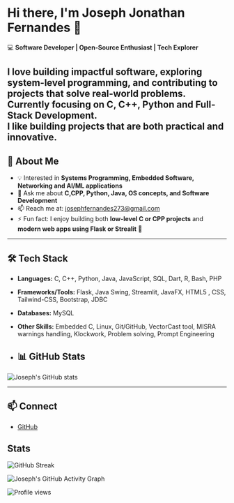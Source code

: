 
# Hi there, I'm Joseph Jonathan Fernandes 👋  

💻 **Software Developer | Open-Source Enthusiast | Tech Explorer**  

I love building impactful software, exploring system-level programming, and contributing to projects that solve real-world problems. Currently focusing on **C, C++, Python and Full-Stack Development**.   
I like building projects that are both **practical and innovative**. 
---

## 🚀 About Me
- 💡 Interested in **Systems Programming, Embedded Software, Networking and AI/ML applications**
- 💬 Ask me about **C,CPP, Python, Java, OS concepts, and Software Development**
- 📫 Reach me at: josephfernandes273@gmail.com 
- ⚡ Fun fact: I enjoy building both **low-level C or CPP projects** and **modern web apps using Flask or Strealit** 🎯  

---

## 🛠️ Tech Stack
- **Languages:** C, C++, Python, Java, JavaScript, SQL, Dart, R, Bash, PHP 
- **Frameworks/Tools:** Flask, Java Swing, Streamlit, JavaFX, HTML5 , CSS, Tailwind-CSS, Bootstrap, JDBC
- **Databases:** MySQL
- **Other Skills:** Embedded C, Linux, Git/GitHub, VectorCast tool, MISRA warnings handling, Klockwork, Problem solving, Prompt Engineering

- ## 📊 GitHub Stats
![Joseph's GitHub stats](https://github-readme-stats.vercel.app/api?username=JosephJonathanFernandes&show_icons=true&theme=default)  

---

## 📫 Connect
- [GitHub](https://github.com/JosephJonathanFernandes)

## Stats

  ![GitHub Streak](https://streak-stats.demolab.com?user=JosephJonathanFernandes&theme=default)

  ![Joseph's GitHub Activity Graph](https://github-readme-activity-graph.vercel.app/graph?username=JosephJonathanFernandes&theme=light)

![Profile views](https://komarev.com/ghpvc/?username=JosephJonathanFernandes)



